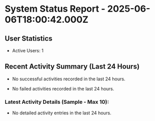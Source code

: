 # System Status Report - 2025-06-06T18:00:42.000Z

## User Statistics
- Active Users: 1

## Recent Activity Summary (Last 24 Hours)
- No successful activities recorded in the last 24 hours.

- No failed activities recorded in the last 24 hours.

### Latest Activity Details (Sample - Max 10):
- No detailed activity entries in the last 24 hours.

